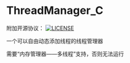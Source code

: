 # ThreadManager_C

附加开源协议：
[![LICENSE](https://img.shields.io/badge/license-Anti%20996-blue.svg)](https://github.com/KagurazakaYukie/996-1.5/blob/master/996%E8%AE%B8%E5%8F%AF%E8%AF%81)

一个可以自由动态添加线程的线程管理器

需要“内存管理器——多线程”支持，否则无法运行
